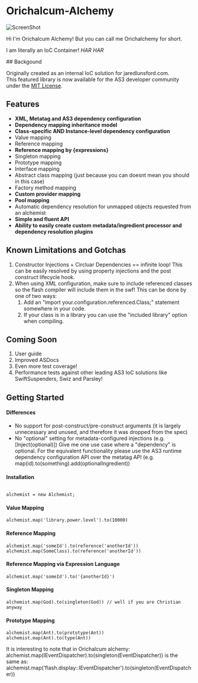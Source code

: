 Orichalcum-Alchemy
==================

![ScreenShot](https://raw.github.com/LandonLunsford/Orichalcum-Alchemy/master/images/orichalchemy-pot.png)

<p>
Hi I'm Orichalcum Alchemy!
But you can call me Orichalchemy for short.
</p>
<p>
I am literally an IoC Container!
<i>HAR HAR</i>
</p>
## Backgound

Originally created as an internal IoC solution for jaredlunsford.com.
<br>
This featured library is now available for the AS3 developer community under the [MIT License](https://github.com/LandonLunsford/Orichalcum-Alchemy/blob/master/license).
<br>

## Features
- <b>XML, Metatag and AS3 dependency configuration</b>
- <b>Dependency mapping inheritance model</b>
- <b>Class-specific AND Instance-level dependency configuration</b>
- Value mapping
- Reference mapping
- <b>Reference mapping by {expressions}</b>
- Singleton mapping
- Prototype mapping
- Interface mapping
- Abstract class mapping (just because you can doesnt mean you should in this case)
- Factory method mapping
- <b>Custom provider mapping</b>
- <b>Pool mapping</b>
- Automatic dependency resolution for unmapped objects requested from an alchemist
- <b>Simple and fluent API</b>
- <b>Ability to easily create custom metadata/ingredient processor and dependency resolution plugins</b>

## Known Limitations and Gotchas

1. Constructor Injections + Circluar Dependencies == infinite loop! This can be easily resolved by using property injections and the post construct lifecycle hook.
2. When using XML configuration, make sure to include referenced classes so the flash compiler will include them in the swf! This can be done by one of two ways:
	1. Add an "import your.configuration.referenced.Class;" statement somewhere in your code.
	2. If your class is in a library you can use the "included library" option when compiling.

## Coming Soon
1. User guide
2. Improved ASDocs
3. Even more test coverage!
4. Performance tests against other leading AS3 IoC solutions like SwiftSuspenders, Swiz and Parsley!

## Getting Started

#### Differences
- No support for post-construct/pre-construct arguments (it is largely unnecessary and unused, and therefore it was dropped from the spec)
- No "optional" setting for metadata-configured injections (e.g. [Inject(optional)])
Give me one use case where a "dependency" is optional.
For the equivalent functionality please use the AS3 runtime dependency configuration API over the metatag API (e.g. map(id).to(something).add(optionalIngredient))

#### Installation
<code>
alchemist = new Alchemist;
</code>

#### Value Mapping
	alchemist.map('library.power.level').to(10000)

#### Reference Mapping
	alchemist.map('someId').to(reference('anotherId'))
	alchemist.map(SomeClass).to(reference('anotherId'))

#### Reference Mapping via Expression Language
	alchemist.map('someId').to('{anotherId}')

#### Singleton Mapping
	alchemist.map(God).to(singleton(God)) // well if you are Christian anyway

#### Prototype Mapping
	alchemist.map(Ant).to(prototype(Ant))
	alchemist.map(Ant).to(type(Ant))

It is interesting to note that in Orichalcum alchemy:
	alchemist.map(IEventDispatcher).to(singleton(EventDispatcher))
is the same as:
	alchemist.map('flash.display::IEventDispatcher').to(singleton(EventDispatcher))

